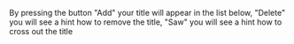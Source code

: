 By pressing the button "Add" your title will appear in the list below, "Delete" you will see a hint how to remove the title, "Saw" you will see a hint how to cross out the title

